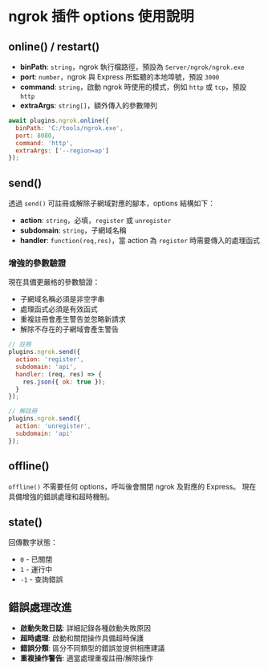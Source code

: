 # ngrok 插件 options 使用說明

## online() / restart()
- **binPath**: `string`，ngrok 執行檔路徑，預設為 `Server/ngrok/ngrok.exe`
- **port**: `number`，ngrok 與 Express 所監聽的本地埠號，預設 `3000`
- **command**: `string`，啟動 ngrok 時使用的模式，例如 `http` 或 `tcp`，預設 `http`
- **extraArgs**: `string[]`，額外傳入的參數陣列

```javascript
await plugins.ngrok.online({
  binPath: 'C:/tools/ngrok.exe',
  port: 8080,
  command: 'http',
  extraArgs: ['--region=ap']
});
```

## send()
透過 `send()` 可註冊或解除子網域對應的腳本，options 結構如下：
- **action**: `string`，必填，`register` 或 `unregister`
- **subdomain**: `string`，子網域名稱
- **handler**: `function(req,res)`，當 action 為 `register` 時需要傳入的處理函式

### 增強的參數驗證
現在具備更嚴格的參數驗證：
- 子網域名稱必須是非空字串
- 處理函式必須是有效函式
- 重複註冊會產生警告並忽略新請求
- 解除不存在的子網域會產生警告

```javascript
// 註冊
plugins.ngrok.send({
  action: 'register',
  subdomain: 'api',
  handler: (req, res) => {
    res.json({ ok: true });
  }
});

// 解註冊
plugins.ngrok.send({
  action: 'unregister',
  subdomain: 'api'
});
```

## offline()
`offline()` 不需要任何 options，呼叫後會關閉 ngrok 及對應的 Express。
現在具備增強的錯誤處理和超時機制。

## state()
回傳數字狀態：
- `0` - 已關閉
- `1` - 運行中
- `-1` - 查詢錯誤

## 錯誤處理改進
- **啟動失敗日誌**: 詳細記錄各種啟動失敗原因
- **超時處理**: 啟動和關閉操作具備超時保護
- **錯誤分類**: 區分不同類型的錯誤並提供相應建議
- **重複操作警告**: 適當處理重複註冊/解除操作

